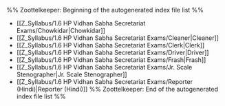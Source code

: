 %% Zoottelkeeper: Beginning of the autogenerated index file list  %%
-  [[Z_Syllabus/1.6 HP Vidhan Sabha Secretariat Exams/Chowkidar|Chowkidar]]
-  [[Z_Syllabus/1.6 HP Vidhan Sabha Secretariat Exams/Cleaner|Cleaner]]
-  [[Z_Syllabus/1.6 HP Vidhan Sabha Secretariat Exams/Clerk|Clerk]]
-  [[Z_Syllabus/1.6 HP Vidhan Sabha Secretariat Exams/Driver|Driver]]
-  [[Z_Syllabus/1.6 HP Vidhan Sabha Secretariat Exams/Frash|Frash]]
-  [[Z_Syllabus/1.6 HP Vidhan Sabha Secretariat Exams/Jr. Scale Stenographer|Jr. Scale Stenographer]]
-  [[Z_Syllabus/1.6 HP Vidhan Sabha Secretariat Exams/Reporter (Hindi)|Reporter (Hindi)]]
%% Zoottelkeeper: End of the autogenerated index file list  %%
